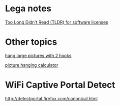 # Lega notes

[Too Long Didn't Read (TLDR) for software licenses](https://www.tldrlegal.com/)

# Other topics

[hang large pictures with 2 hooks](https://chcollins.com/100Billion/2017/06/hang-it-with-two-hooks-calculator/)

[picture hanging calculator](https://www.builderscalculator.com/picture-hanging-calculator/)

# WiFi Captive Portal Detect

http://detectportal.firefox.com/canonical.html
